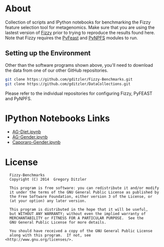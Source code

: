 # About

Collection of scripts and IPython notebooks for benchmarking the Fizzy feature selection tool for metagenomics. Make sure that you are using the lastest version of [Fizzy](https://github.com/EESI/Fizzy) prior to trying to reproduce the results found here. Note that Fizzy requires the [PyFeast](https://github.com/EESI/PyFeast) and [PyNPFS](https://github.com/EESI/py-npfs) modules to run.  

## Setting up the Environment

Other than the software programs shown above, you'll need to download the data from one of our other GitHub repositories. 

```bash
git clone https://github.com/gditzler/Fizzy-Benchmarks.git
git clone https://github.com/gditzler/DataCollections.git
```
Please refer to the individual repositories for configuring Fizzy, PyFEAST and PyNPFS. 

# IPython Notebooks Links

* [AG-Diet.ipynb](http://nbviewer.ipython.org/github/gditzler/Fizzy-Benchmarks/blob/master/notebooks/AG-Diet.ipynb)
* [AG-Gender.ipynb](http://nbviewer.ipython.org/github/gditzler/Fizzy-Benchmarks/blob/master/notebooks/AG-Gender.ipynb)
* [Caporaro-Gender.ipynb](http://nbviewer.ipython.org/github/gditzler/Fizzy-Benchmarks/blob/master/notebooks/Caporaso-Sex.ipynb)


# License 

```
  Fizzy-Benchmarks
  Copyright (C) 2014  Gregory Ditzler
  
  This program is free software: you can redistribute it and/or modify
  it under the terms of the GNU General Public License as published by
  the Free Software Foundation, either version 3 of the License, or
  (at your option) any later version.
  
  This program is distributed in the hope that it will be useful,
  but WITHOUT ANY WARRANTY; without even the implied warranty of
  MERCHANTABILITY or FITNESS FOR A PARTICULAR PURPOSE.  See the
  GNU General Public License for more details.
  
  You should have received a copy of the GNU General Public License
  along with this program.  If not, see <http://www.gnu.org/licenses/>.
```

